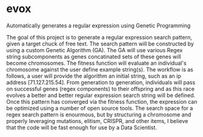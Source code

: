 # evox
Automatically generates a regular expression using Genetic Programming

The goal of this project is to generate a regular expression search pattern, given a target chuck of free text. The search pattern will be constructed by using a custom Genetic Algorithm (GA). The GA will use various Regex string subcomponents as genes concatinated sets of these genes will become chromosomes. The fitness function will evaluate an individual's chromosome against the user define example string(s). The workflow is as follows, a user will provide the algorithm an initial string, such as an ip address [71.127.215.54]. From generation to generation, individuals will pass on successful genes (regex components) to their offspring and as this race evolves a better and better regular expression search string will be defined. Once this pattern has converged via the fitness function, the expression can be optimized using a number of open source tools. The search space for a regex search pattern is enourmous, but by structuring a chromosome and properly leveraging mutations, elitism, CRISPR, and other items, I believe that the code will be fast enough for use by a Data Scientist. 
